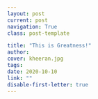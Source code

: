 ```yaml
---
layout: post
current: post
navigation: True
class: post-template

title: "This is Greatness!"
author: 
cover: kheeran.jpg
tags: 
date: 2020-10-10
link: ""
disable-first-letter: true
---
```

